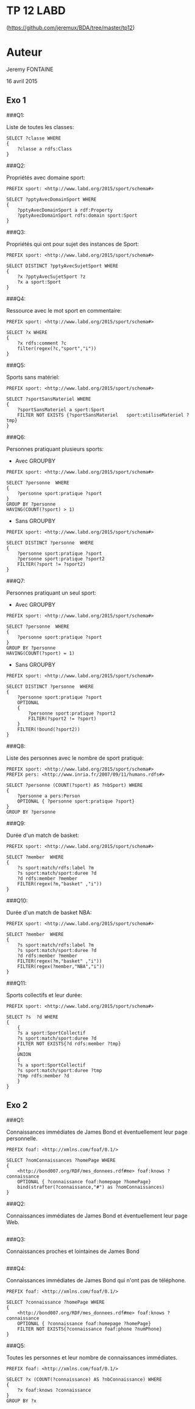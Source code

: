 TP 12 LABD
==========

(https://github.com/jeremux/BDA/tree/master/tp12)

# Auteur
Jeremy FONTAINE

16 avril 2015

## Exo 1
###Q1:

Liste de toutes les classes:

```sparql
SELECT ?classe WHERE
{
	?classe a rdfs:Class
}
```

###Q2:

Propriétés avec domaine sport:

```sparql
PREFIX sport: <http://www.labd.org/2015/sport/schema#>

SELECT ?pptyAvecDomainSport WHERE
{
	?pptyAvecDomainSport a rdf:Property
	?pptyAvecDomainSport rdfs:domain sport:Sport
}
```

###Q3:

Propriétés qui ont pour sujet des instances de Sport:

```sparql
PREFIX sport: <http://www.labd.org/2015/sport/schema#>

SELECT DISTINCT ?pptyAvecSujetSport WHERE
{
	?x ?pptyAvecSujetSport ?z
	?x a sport:Sport
}
```

###Q4:

Ressource avec le mot sport en commentaire:

```sparql
PREFIX sport: <http://www.labd.org/2015/sport/schema#>

SELECT ?x WHERE 
{
	?x rdfs:comment ?c
	filter(regex(?c,"sport","i"))
}
```

###Q5:

Sports sans matériel:

```sparql
PREFIX sport: <http://www.labd.org/2015/sport/schema#>

SELECT ?sportSansMateriel WHERE 
{
	?sportSansMateriel a sport:Sport
	FILTER NOT EXISTS {?sportSansMateriel 	sport:utiliseMateriel ?tmp}
}
```

###Q6:

Personnes pratiquant plusieurs sports:

* Avec GROUPBY

```sparql
PREFIX sport: <http://www.labd.org/2015/sport/schema#>

SELECT ?personne  WHERE 
{
	?personne sport:pratique ?sport
}
GROUP BY ?personne
HAVING(COUNT(?sport) > 1)
```

* Sans GROUPBY

```sparql
PREFIX sport: <http://www.labd.org/2015/sport/schema#>

SELECT DISTINCT ?personne  WHERE 
{
	?personne sport:pratique ?sport
	?personne sport:pratique ?sport2
	FILTER(?sport != ?sport2)
}
```

###Q7:

Personnes pratiquant un seul sport:

* Avec GROUPBY

```sparql
PREFIX sport: <http://www.labd.org/2015/sport/schema#>

SELECT ?personne  WHERE 
{
	?personne sport:pratique ?sport
}
GROUP BY ?personne
HAVING(COUNT(?sport) = 1)
```

* Sans GROUPBY

```sparql
PREFIX sport: <http://www.labd.org/2015/sport/schema#>

SELECT DISTINCT ?personne  WHERE 
{
	?personne sport:pratique ?sport
	OPTIONAL 
	{
		?personne sport:pratique ?sport2
		FILTER(?sport2 != ?sport)
	}
	FILTER(!bound(?sport2))
}
```

###Q8:

Liste des personnes avec le nombre de sport pratiqué:

```sparql
PREFIX sport: <http://www.labd.org/2015/sport/schema#>
PREFIX pers: <http://www.inria.fr/2007/09/11/humans.rdfs#>

SELECT ?personne (COUNT(?sport) AS ?nbSport) WHERE 
{
	?personne a pers:Person
	OPTIONAL { ?personne sport:pratique ?sport}
}
GROUP BY ?personne
```

###Q9:

Durée d'un match de basket:

```sparql
PREFIX sport: <http://www.labd.org/2015/sport/schema#>

SELECT ?member  WHERE 
{
	?s sport:match/rdfs:label ?m
	?s sport:match/sport:duree ?d
	?d rdfs:member ?member
	FILTER(regex(?m,"basket" ,"i"))
}
```

###Q10:

Durée d'un match de basket NBA:

```sparql
PREFIX sport: <http://www.labd.org/2015/sport/schema#>

SELECT ?member  WHERE 
{
	?s sport:match/rdfs:label ?m
	?s sport:match/sport:duree ?d
	?d rdfs:member ?member
	FILTER(regex(?m,"basket" ,"i"))
	FILTER(regex(?member,"NBA","i"))
}

```

###Q11:

Sports collectifs et leur durée:

```sparql
PREFIX sport: <http://www.labd.org/2015/sport/schema#>

SELECT ?s  ?d WHERE 
{
	{
	?s a sport:SportCollectif
	?s sport:match/sport:duree ?d
	FILTER NOT EXISTS{?d rdfs:member ?tmp}
	}
	UNION
	{
	?s a sport:SportCollectif
	?s sport:match/sport:duree ?tmp
	?tmp rdfs:member ?d
	}
}
```

## Exo 2
###Q1:

Connaissances immédiates de James Bond et éventuellement leur page personnelle.

```sparql
PREFIX foaf: <http://xmlns.com/foaf/0.1/> 

SELECT ?nomConnaissances ?homePage WHERE
{
	<http://bond007.org/RDF/mes_donnees.rdf#me> foaf:knows ?connaissance
	OPTIONAL { ?connaissance foaf:homepage ?homePage}
	bind(strafter(?connaissance,"#") as ?nomConnaissances)
}
```

###Q2:

Connaissances immédiates de James Bond et éventuellement leur page Web.

```sparql

```

###Q3:

Connaissances proches et lointaines de James Bond

```sparql

```

###Q4:

Connaissances immédiates de James Bond qui n'ont pas de téléphone.

```sparql
PREFIX foaf: <http://xmlns.com/foaf/0.1/> 

SELECT ?connaissance ?homePage WHERE
{
	<http://bond007.org/RDF/mes_donnees.rdf#me> foaf:knows ?connaissance
	OPTIONAL { ?connaissance foaf:homepage ?homePage}
	FILTER NOT EXISTS{?connaissance foaf:phone ?numPhone}
}
```

###Q5:

Toutes les personnes et leur nombre de connaissances immédiates.

```sparql
PREFIX foaf: <http://xmlns.com/foaf/0.1/> 

SELECT ?x (COUNT(?connaissance) AS ?nbConnaissance) WHERE
{
	?x foaf:knows ?connaissance
}
GROUP BY ?x
```


